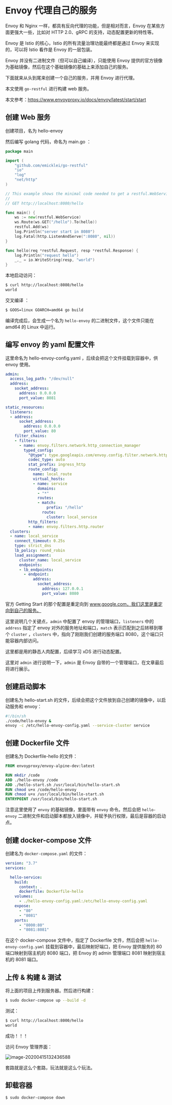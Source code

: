 # Envoy 代理自己的服务

Envoy 和 Nginx 一样，都具有反向代理的功能，但是相对而言，Envoy 在某些方面更强大一些，比如对 HTTP 2.0、gRPC 的支持，动态配置更新的特性等。

Envoy 是 Istio 的核心，Istio 的所有流量治理功能最终都是通过 Envoy 来实现的，可以将 Istio 看作是 Envoy 的一层包装。

Envoy 并没有二进制文件（但可以自己编译），只能使用 Envoy 提供的官方镜像为基础镜像，然后在这个基础镜像的基础上来添加自己的服务。

下面就来从头到尾来创建一个自己的服务，并用 Envoy 进行代理。

本文使用 `go-restful` 进行构建 web 服务。

本文参考：https://www.envoyproxy.io/docs/envoy/latest/start/start



## 创建 Web 服务

创建项目，名为 hello-envoy

然后编写 golang 代码，命名为 main.go ：

```go
package main

import (
	"github.com/emicklei/go-restful"
	"io"
	"log"
	"net/http"
)

// This example shows the minimal code needed to get a restful.WebService working.
//
// GET http://localhost:8080/hello

func main() {
	ws := new(restful.WebService)
	ws.Route(ws.GET("/hello").To(hello))
	restful.Add(ws)
	log.Println("server start in 8080")
	log.Fatal(http.ListenAndServe(":8080", nil))
}

func hello(req *restful.Request, resp *restful.Response) {
	log.Println("request hello")
	_,_ = io.WriteString(resp, "world")
}
```

本地启动访问：

```bash
$ curl http://localhost:8080/hello
world
```

交叉编译 ：

```bash
$ GOOS=linux GOARCH=amd64 go build
```

编译完成后，会生成一个名为 `hello-envoy` 的二进制文件，这个文件只能在 amd64 的 Linux 中运行。



## 编写 envoy 的 yaml 配置文件

这里命名为 hello-envoy-config.yaml ，后续会把这个文件挂载到容器中，供 envoy 使用。

```yaml
admin:
  access_log_path: "/dev/null"
  address:
    socket_address:
      address: 0.0.0.0
      port_value: 8081

static_resources:
  listeners:
  - address:
      socket_address:
        address: 0.0.0.0
        port_value: 80
    filter_chains:
    - filters:
      - name: envoy.filters.network.http_connection_manager
        typed_config:
          "@type": type.googleapis.com/envoy.config.filter.network.http_connection_manager.v2.HttpConnectionManager
          codec_type: auto
          stat_prefix: ingress_http
          route_config:
            name: local_route
            virtual_hosts:
            - name: service
              domains:
              - "*"
              routes:
              - match:
                  prefix: "/hello"
                route:
                  cluster: local_service
          http_filters:
          - name: envoy.filters.http.router
  clusters:
  - name: local_service
    connect_timeout: 0.25s
    type: strict_dns
    lb_policy: round_robin
    load_assignment:
      cluster_name: local_service
      endpoints:
      - lb_endpoints:
        - endpoint:
            address:
              socket_address:
                address: 127.0.0.1
                port_value: 8080
```

官方 Getting Start 的那个配置是重定向到 www.google.com，我们这里是重定向到自己的服务。

这里说明几个关键点，`admin` 中配置了 envoy 的管理端口，`listeners` 中的 `address` 指定了 envoy 对外的服务地址和端口，`match` 表示匹配到之后转移到哪个 `cluster` ，`clusters` 中，指向了刚刚我们创建的服务端口 8080，这个端口只能容器内部访问。

这里都是用的静态人肉配置，后续学习 xDS 进行动态配置。

这里对 `admin` 进行说明一下，`admin` 是 Envoy 自带的一个管理端口，在文章最后将进行展示。



## 创建启动脚本

创建名为 hello-start.sh 的文件，后续会把这个文件放到自己创建的镜像中，以启动服务和 envoy：

```sh
#!/bin/sh
./code/hello-envoy &
envoy -c /etc/hello-envoy-config.yaml --service-cluster service
```





## 创建 Dockerfile 文件

创建名为 Dockerfile-hello 的文件：

```dockerfile
FROM envoyproxy/envoy-alpine-dev:latest

RUN mkdir /code
ADD ./hello-envoy /code
ADD ./hello-start.sh /usr/local/bin/hello-start.sh
RUN chmod u+x /code/hello-envoy
RUN chmod u+x /usr/local/bin/hello-start.sh
ENTRYPOINT /usr/local/bin/hello-start.sh
```

注意这里使用了 `envoy` 的基础镜像，里面带有 `envoy` 命令。然后会把 `hello-envoy` 二进制文件和启动脚本都放入镜像中，并赋予执行权限，最后是容器的启动点。



## 创建 docker-compose 文件

创建名为 `docker-compose.yaml` 的文件：

```yaml
version: "3.7"
services:

  hello-service:
    build:
      context: .
      dockerfile: Dockerfile-hello
    volumes:
      - ./hello-envoy-config.yaml:/etc/hello-envoy-config.yaml
    expose:
      - "80"
      - "8081"
    ports:
      - "8000:80"
      - "8081:8081"
```

在这个 docker-compose 文件中，指定了 Dockerfile 文件，然后会把 `hello-envoy-config.yaml` 挂载到容器中，最后映射好端口，把 Envoy 提供服务的 80 端口映射到宿主机的 8080 端口，把 Envoy 的 admin 管理端口 8081 映射到宿主机的 8081 端口。



## 上传 & 构建 & 测试

将上面的项目上传到服务器。然后进行构建：

```bash
$ sudo docker-compose up --build -d
```

测试：

```bash
$ curl http://localhost:8000/hello
world
```

成功！！！

访问 Envoy 管理界面：

![image-20200415132436588](../../resource/image-20200415132436588.png)

套路就是这么个套路，玩法就是这么个玩法。



## 卸载容器

```bash
$ sudo docker-compose down
```

